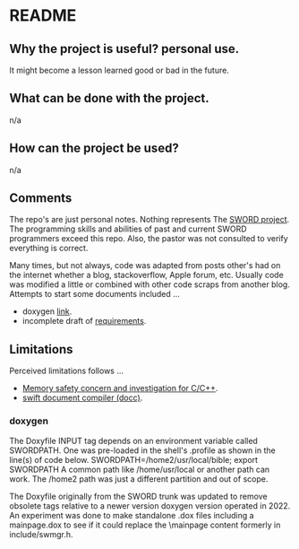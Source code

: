 # README

## Why the project is useful? personal use.

It might become a lesson learned good or bad in the future. 

## What can be done with the project.

n/a

## How can the project be used?

n/a

## Comments

The repo's are just personal notes. Nothing represents The [SWORD project](https://crosswire.org/svn/sword/trunk). The programming skills and abilities of past and current SWORD programmers exceed this repo. Also, the pastor was not consulted to verify everything is correct.

Many times, but not always, code was adapted from posts other's had on the internet whether a blog, stackoverflow, Apple forum, etc. Usually code was modified a little or combined with other code scraps from another blog. Attempts to start some documents included ...

- doxygen [link](https://sword-2.github.io/html/html/index.html).
- incomplete draft of [requirements](https://sword-2.github.io/requirements/1a_des/o_des_rel.html).

## Limitations

Perceived limitations follows ...
- [Memory safety concern and investigation for C/C++](https://sword-2.github.io/limitations-html/cpp_segv_handler/readme.md).
- [swift document compiler (docc)](https://sword-2.github.io/limitations-html/swift/docc.md).


### doxygen
The Doxyfile INPUT tag depends on an environment variable called SWORDPATH. One was pre-loaded in the shell's .profile as shown in the line(s) of code below.
	SWORDPATH=/home2/usr/local/bible; export SWORDPATH
A common path like /home/usr/local or another path can work. The /home2 path was just a different partition and out of scope.

The Doxyfile originally from the SWORD trunk was updated to remove obsolete tags relative to a newer version doxygen version operated in 2022. An experiment was done to make standalone .dox files including a mainpage.dox to see if it could replace the \mainpage content formerly in include/swmgr.h. 



